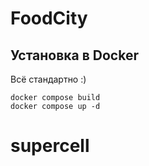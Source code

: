 # FoodCity

## Установка в Docker

Всё стандартно :)

`docker compose build`  
`docker compose up -d`
# supercell
